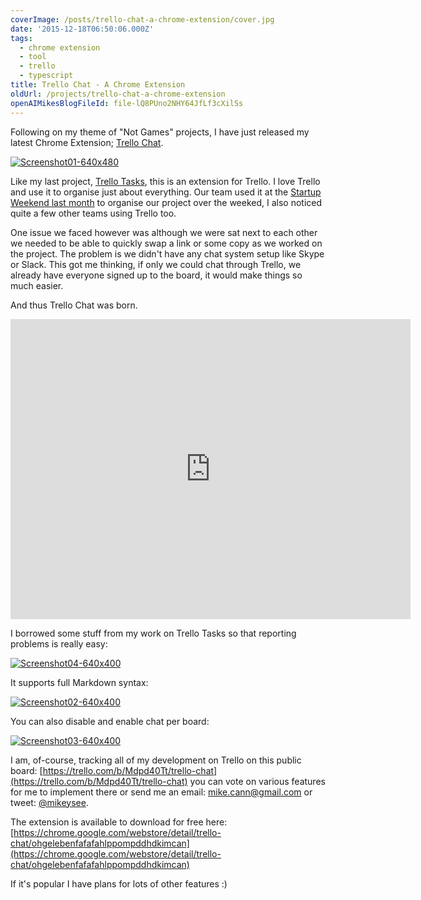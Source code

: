 ```yaml
---
coverImage: /posts/trello-chat-a-chrome-extension/cover.jpg
date: '2015-12-18T06:50:06.000Z'
tags:
  - chrome extension
  - tool
  - trello
  - typescript
title: Trello Chat - A Chrome Extension
oldUrl: /projects/trello-chat-a-chrome-extension
openAIMikesBlogFileId: file-lQ8PUno2NHY64JfLf3cXilSs
---
```


Following on my theme of "Not Games" projects, I have just released my latest Chrome Extension; [Trello Chat](https://chrome.google.com/webstore/detail/trello-chat/ohgelebenfafafahlppompddhdkimcan).

<!-- more -->

[![Screenshot01-640x480](https://www.mikecann.blog/wp-content/uploads/2015/12/Screenshot01-640x480.png)](https://www.mikecann.blog/wp-content/uploads/2015/12/Screenshot01-640x480.png)

Like my last project, [Trello Tasks](https://www.mikecann.blog/myprojects/trello-tasks/trello-tasks-a-new-chrome-extension/), this is an extension for Trello. I love Trello and use it to organise just about everything. Our team used it at the [Startup Weekend last month](https://www.mikecann.blog/myprojects/tuckr/startup-weekend-perth-2015-tuckr/) to organise our project over the weeked, I also noticed quite a few other teams using Trello too.

One issue we faced however was although we were sat next to each other we needed to be able to quickly swap a link or some copy as we worked on the project. The problem is we didn't have any chat system setup like Skype or Slack. This got me thinking, if only we could chat through Trello, we already have everyone signed up to the board, it would make things so much easier.

And thus Trello Chat was born.

<iframe width="640" height="480" src="https://www.youtube.com/embed/M-5o2eZrCl0" frameborder="0" allowfullscreen></iframe>

I borrowed some stuff from my work on Trello Tasks so that reporting problems is really easy:

[![Screenshot04-640x400](https://www.mikecann.blog/wp-content/uploads/2015/12/Screenshot04-640x400.png)](https://www.mikecann.blog/wp-content/uploads/2015/12/Screenshot04-640x400.png)

It supports full Markdown syntax:

[![Screenshot02-640x400](https://www.mikecann.blog/wp-content/uploads/2015/12/Screenshot02-640x400.png)](https://www.mikecann.blog/wp-content/uploads/2015/12/Screenshot02-640x400.png)

You can also disable and enable chat per board:

[![Screenshot03-640x400](https://www.mikecann.blog/wp-content/uploads/2015/12/Screenshot03-640x400.png)](https://www.mikecann.blog/wp-content/uploads/2015/12/Screenshot03-640x400.png)

I am, of-course, tracking all of my development on Trello on this public board: [https://trello.com/b/Mdpd40Tt/trello-chat](https://trello.com/b/Mdpd40Tt/trello-chat) you can vote on various features for me to implement there or send me an email: mike.cann@gmail.com or tweet: [@mikeysee](https://twitter.com/mikeysee).

The extension is available to download for free here: [https://chrome.google.com/webstore/detail/trello-chat/ohgelebenfafafahlppompddhdkimcan](https://chrome.google.com/webstore/detail/trello-chat/ohgelebenfafafahlppompddhdkimcan)

If it's popular I have plans for lots of other features :)
